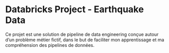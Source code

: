 # Databricks Project - Earthquake Data

Ce projet est une solution de pipeline de data engineering conçue autour d’un problème métier fictif, dans le but de faciliter mon apprentissage et ma compréhension des pipelines de données.
